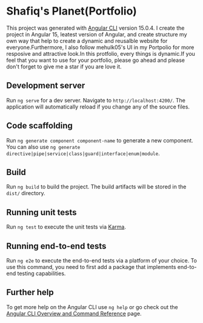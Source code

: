 # Shafiq's Planet(Portfolio)

This project was generated with [Angular CLI](https://github.com/angular/angular-cli) version 15.0.4.
 I create the project in Angular 15, leatest version of Angular, and create structure my own way that help to create a dynamic and reusalble website for everyone.Furthermore, I also follow mehulk05's UI in my Portpolio for more resposive and attractive look.In this protfolio, every things is dynamic.If you feel that you want to use for your portfolio, please go ahead and please don't forget to give me a star if you are love it.
## Development server

Run `ng serve` for a dev server. Navigate to `http://localhost:4200/`. The application will automatically reload if you change any of the source files.

## Code scaffolding

Run `ng generate component component-name` to generate a new component. You can also use `ng generate directive|pipe|service|class|guard|interface|enum|module`.

## Build

Run `ng build` to build the project. The build artifacts will be stored in the `dist/` directory.

## Running unit tests

Run `ng test` to execute the unit tests via [Karma](https://karma-runner.github.io).

## Running end-to-end tests

Run `ng e2e` to execute the end-to-end tests via a platform of your choice. To use this command, you need to first add a package that implements end-to-end testing capabilities.

## Further help

To get more help on the Angular CLI use `ng help` or go check out the [Angular CLI Overview and Command Reference](https://angular.io/cli) page.

